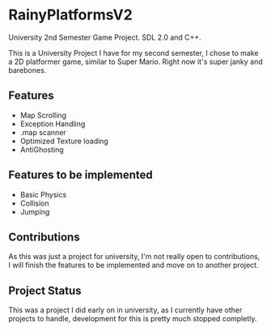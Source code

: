 # RainyPlatformsV2
University 2nd Semester Game Project. SDL 2.0 and C++.

This is a University Project I have for my second semester, I chose to make a 2D platformer game, similar to Super Mario.
Right now it's super janky and barebones.

## Features

- Map Scrolling
- Exception Handling
- .map scanner
- Optimized Texture loading
- AntiGhosting

## Features to be implemented

- Basic Physics
- Collision
- Jumping

## Contributions

As this was just a project for university, I'm not really open to contributions, I will finish the features to be implemented and move on to another project.

## Project Status
 
This was a project I did early on in university, as I currently have other projects to handle, development for this is pretty much stopped completly.
